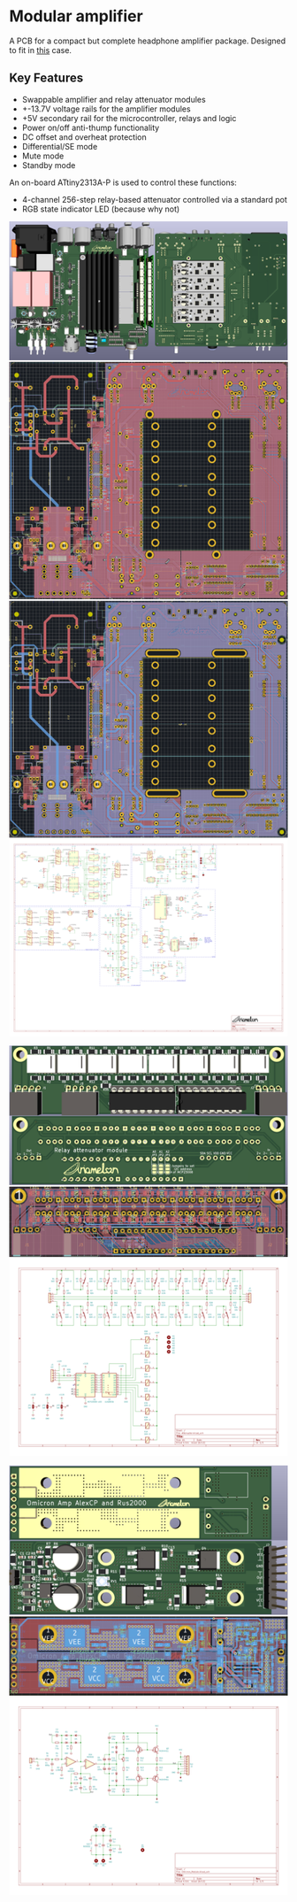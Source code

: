 # Modular amplifier
A PCB for a compact but complete headphone amplifier package. Designed to fit in [this](https://item.taobao.com/item.htm?id=629378026025) case.

## Key Features
* Swappable amplifier and relay attenuator modules
* +-13.7V voltage rails for the amplifier modules
* +5V secondary rail for the microcontroller, relays and logic
* Power on/off anti-thump functionality
* DC offset and overheat protection
* Differential/SE mode
* Mute mode
* Standby mode

An on-board ATtiny2313A-P is used to control these functions:
* 4-channel 256-step relay-based attenuator controlled via a standard pot
* RGB state indicator LED (because why not)

![Render_Backplane](Images/Render_Backplane.png)
![PCB_Backplane_Front](Images/PCB_Backplane_Front.png)
![PCB_Backplane_Back](Images/PCB_Backplane_Back.png)
![Schematic_Backplane](Images/Schematic_Backplane.svg)

![Render_Attenuator](Images/Render_Attenuator.png)
![PCB_Attenuator](Images/PCB_Attenuator.png)
![Schematic_Attenuator](Images/Schematic_Attenuator.svg)

![Render_Omicron_Module](Images/Render_Omicron_Module.png)
![PCB_Omicron_Module](Images/PCB_Omicron_Module.png)
![Schematic_Omicron_Module](Images/Schematic_Omicron_Module.svg)